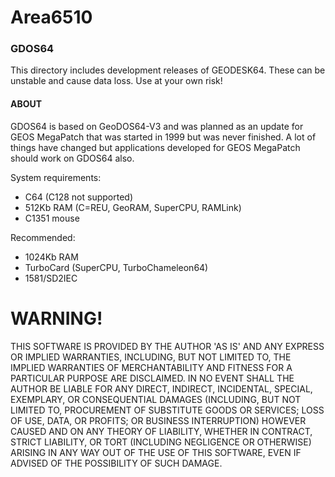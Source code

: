# Area6510

### GDOS64
This directory includes development releases of GEODESK64. These can be unstable and cause data loss. Use at your own risk!

#### ABOUT
GDOS64 is based on GeoDOS64-V3 and was planned as an update for GEOS MegaPatch that was started in 1999 but was never finished.
A lot of things have changed but applications developed for GEOS MegaPatch should work on GDOS64 also.

System requirements:
* C64 (C128 not supported)
* 512Kb RAM (C=REU, GeoRAM, SuperCPU, RAMLink)
* C1351 mouse

Recommended:
* 1024Kb RAM
* TurboCard (SuperCPU, TurboChameleon64)
* 1581/SD2IEC

# WARNING!
THIS SOFTWARE IS PROVIDED BY THE AUTHOR 'AS IS' AND ANY EXPRESS OR IMPLIED
WARRANTIES, INCLUDING, BUT NOT LIMITED TO, THE IMPLIED WARRANTIES OF
MERCHANTABILITY AND FITNESS FOR A PARTICULAR PURPOSE ARE DISCLAIMED. IN NO
EVENT SHALL THE AUTHOR BE LIABLE FOR ANY DIRECT, INDIRECT, INCIDENTAL,
SPECIAL, EXEMPLARY, OR CONSEQUENTIAL DAMAGES (INCLUDING, BUT NOT LIMITED TO,
PROCUREMENT OF SUBSTITUTE GOODS OR SERVICES; LOSS OF USE, DATA, OR PROFITS;
OR BUSINESS INTERRUPTION) HOWEVER CAUSED AND ON ANY THEORY OF LIABILITY,
WHETHER IN CONTRACT, STRICT LIABILITY, OR TORT (INCLUDING NEGLIGENCE OR
OTHERWISE) ARISING IN ANY WAY OUT OF THE USE OF THIS SOFTWARE, EVEN IF
ADVISED OF THE POSSIBILITY OF SUCH DAMAGE.
